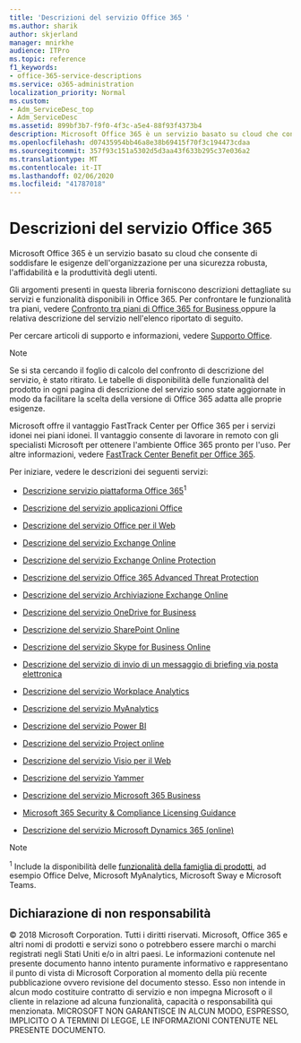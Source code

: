 ```yaml
---
title: 'Descrizioni del servizio Office 365 '
ms.author: sharik
author: skjerland
manager: mnirkhe
audience: ITPro
ms.topic: reference
f1_keywords:
- office-365-service-descriptions
ms.service: o365-administration
localization_priority: Normal
ms.custom:
- Adm_ServiceDesc_top
- Adm_ServiceDesc
ms.assetid: 899bf3b7-f9f0-4f3c-a5e4-88f93f4373b4
description: Microsoft Office 365 è un servizio basato su cloud che consente di soddisfare le esigenze dell'organizzazione per una sicurezza robusta, l'affidabilità e la produttività degli utenti.
ms.openlocfilehash: d07435954bb46a8e38b69415f70f3c194473cdaa
ms.sourcegitcommit: 357f93c151a5302d5d3aa43f633b295c37e036a2
ms.translationtype: MT
ms.contentlocale: it-IT
ms.lasthandoff: 02/06/2020
ms.locfileid: "41787018"
---
```

# <a name="office-365-service-descriptions"></a>Descrizioni del servizio Office 365 

Microsoft Office 365 è un servizio basato su cloud che consente di soddisfare le esigenze dell'organizzazione per una sicurezza robusta, l'affidabilità e la produttività degli utenti. 
  
Gli argomenti presenti in questa libreria forniscono descrizioni dettagliate su servizi e funzionalità disponibili in Office 365. Per confrontare le funzionalità tra piani, vedere [Confronto tra piani di Office 365 for Business ](https://go.microsoft.com/fwlink/?LinkID=799177&amp;clcid=0x409) oppure la relativa descrizione del servizio nell'elenco riportato di seguito. 
  
Per cercare articoli di supporto e informazioni, vedere [Supporto Office](https://support.office.com/).
  
> [!NOTE]
> Se si sta cercando il foglio di calcolo del confronto di descrizione del servizio, è stato ritirato. Le tabelle di disponibilità delle funzionalità del prodotto in ogni pagina di descrizione del servizio sono state aggiornate in modo da facilitare la scelta della versione di Office 365 adatta alle proprie esigenze. 
  
Microsoft offre il vantaggio FastTrack Center per Office 365 per i servizi idonei nei piani idonei. Il vantaggio consente di lavorare in remoto con gli specialisti Microsoft per ottenere l'ambiente Office 365 pronto per l'uso. Per altre informazioni, vedere [FastTrack Center Benefit per Office 365](https://docs.microsoft.com/fasttrack/O365-fasttrack-benefit-for-office-365).
  
Per iniziare, vedere le descrizioni dei seguenti servizi:
  
- [Descrizione servizio piattaforma Office 365](office-365-platform-service-description/office-365-platform-service-description.md)<sup>1</sup>

- [Descrizione del servizio applicazioni Office](office-applications-service-description/office-applications-service-description.md)

- [Descrizione del servizio Office per il Web](office-online-service-description/office-online-service-description.md)

- [Descrizione del servizio Exchange Online](exchange-online-service-description/exchange-online-service-description.md)

- [Descrizione del servizio Exchange Online Protection](exchange-online-protection-service-description/exchange-online-protection-service-description.md)

- [Descrizione del servizio Office 365 Advanced Threat Protection](office-365-advanced-threat-protection-service-description.md)

- [Descrizione del servizio Archiviazione Exchange Online](exchange-online-archiving-service-description/exchange-online-archiving-service-description.md)

- [Descrizione del servizio OneDrive for Business](onedrive-for-business-service-description.md)

- [Descrizione del servizio SharePoint Online](sharepoint-online-service-description/sharepoint-online-service-description.md)

- [Descrizione del servizio Skype for Business Online](skype-for-business-online-service-description/skype-for-business-online-service-description.md)

- [Descrizione del servizio di invio di un messaggio di briefing via posta elettronica](briefing-service-description.md)

- [Descrizione del servizio Workplace Analytics](workplace-analytics-service-description.md)

- [Descrizione del servizio MyAnalytics](mya-service-description.md)

- [Descrizione del servizio Power BI](power-bi-service-description.md)

- [Descrizione del servizio Project online](project-online-service-description/project-online-service-description.md)

- [Descrizione del servizio Visio per il Web](visio-online-service-description/visio-online-service-description.md)

- [Descrizione del servizio Yammer](yammer-service-description/yammer-service-description.md)

- [Descrizione del servizio Microsoft 365 Business](microsoft-365-service-descriptions/microsoft-365-business-service-description.md)

- [Microsoft 365 Security & Compliance Licensing Guidance](microsoft-365-service-descriptions/microsoft-365-tenantlevel-services-licensing-guidance/microsoft-365-security-compliance-licensing-guidance.md)

- [Descrizione del servizio Microsoft Dynamics 365 (online)](microsoft-dynamics-365-online-service-description.md)

> [!NOTE]
> <sup>1</sup> Include la disponibilità delle [funzionalità della famiglia di prodotti](https://docs.microsoft.com/office365/servicedescriptions/office-365-platform-service-description/office-365-suite-features), ad esempio Office Delve, Microsoft MyAnalytics, Microsoft Sway e Microsoft Teams.
  
## <a name="disclaimer"></a>Dichiarazione di non responsabilità

© 2018 Microsoft Corporation. Tutti i diritti riservati. Microsoft, Office 365 e altri nomi di prodotti e servizi sono o potrebbero essere marchi o marchi registrati negli Stati Uniti e/o in altri paesi. Le informazioni contenute nel presente documento hanno intento puramente informativo e rappresentano il punto di vista di Microsoft Corporation al momento della più recente pubblicazione ovvero revisione del documento stesso. Esso non intende in alcun modo costituire contratto di servizio e non impegna Microsoft o il cliente in relazione ad alcuna funzionalità, capacità o responsabilità qui menzionata. MICROSOFT NON GARANTISCE IN ALCUN MODO, ESPRESSO, IMPLICITO O A TERMINI DI LEGGE, LE INFORMAZIONI CONTENUTE NEL PRESENTE DOCUMENTO.
 